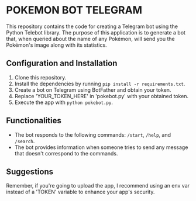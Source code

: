 # POKEMON BOT TELEGRAM

This repository contains the code for creating a Telegram bot using the Python Telebot library. The purpose of this application is to generate a bot that, when queried about the name of any Pokémon, will send you the Pokémon's image along with its statistics.


## Configuration and Installation
1. Clone this repository.
2. Install the dependencies by running `pip install -r requirements.txt`.
3. Create a bot on Telegram using BotFather and obtain your token.
4. Replace 'YOUR_TOKEN_HERE' in 'pokebot.py' with your obtained token.
5. Execute the app with `python pokebot.py`.


## Functionalities
- The bot responds to the following commands: `/start`, `/help`, and `/search`.
- The bot provides information when someone tries to send any message that doesn't correspond to the commands.

## Suggestions 
Remember, if you're going to upload the app, I recommend using an env var instead of a 'TOKEN' variable to enhance your app's security.
